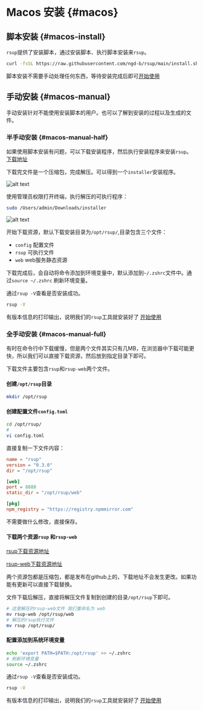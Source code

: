 # Macos 安装 {#macos}

## 脚本安装 {#macos-install}

`rsup`提供了安装脚本，通过安装脚本、执行脚本安装来`rsup`。

```sh
curl -fsSL https://raw.githubusercontent.com/ngd-b/rsup/main/install.sh | sh
```

脚本安装不需要手动处理任何东西，等待安装完成后即可[开始使用](../start/base)

## 手动安装 {#macos-manual}

手动安装针对不能使用安装脚本的用户。也可以了解到安装的过程以及生成的文件。

### 半手动安装 {#macos-manual-half}

如果使用脚本安装有问题，可以下载安装程序，然后执行安装程序来安装`rsup`。[下载地址](https://github.com/ngd-b/rsup-intaller/releases/download/latest/rsup-installer-macos-latest.tar.gz)

下载完文件是一个压缩包，完成解压。可以得到一个`installer`安装程序。

![alt text](/assets/macos-installer.png)

使用管理员权限打开终端，执行解压的可执行程序：

```sh
sudo /Users/admin/Downloads/installer 
```

![alt text](/assets/macos-installer-process.png)

开始下载资源，默认下载安装目录为`/opt/rsup/`,目录包含三个文件：

* `config` 配置文件
* `rsup` 可执行文件
* `web` web服务静态资源

下载完成后，会自动将命令添加到环境变量中，默认添加到`~/.zshrc`文件中。通过`source ~/.zshrc` 刷新环境变量。

通过`rsup -V`查看是否安装成功。

```sh
rsup -V
```

有版本信息的打印输出，说明我们的`rsup`工具就安装好了 [开始使用](../start/base)

### 全手动安装 {#macos-manual-full}

有时在命令行中下载缓慢，但是两个文件其实只有几MB，在浏览器中下载可能更快，所以我们可以直接下载资源，然后放到指定目录下即可。

下载文件主要包含`rsup`和`rsup-web`两个文件。

#### 创建`/opt/rsup`目录

```sh
mkdir /opt/rsup
```

#### 创建配置文件`config.toml`

```sh
cd /opt/rsup/
# 
vi config.toml
```

直接复制一下文件内容：

```toml
name = "rsup"
version = "0.3.0"
dir = "/opt/rsup"

[web]
port = 8888
static_dir = "/opt/rsup/web"

[pkg]
npm_registry = "https://registry.npmmirror.com"
```

不需要做什么修改，直接保存。

#### 下载两个资源`rsup` 和`rsup-web`

[rsup下载资源地址](https://github.com/ngd-b/rsup/releases/download/latest/rsup-macos-latest.tar.gz)

[rsup-web下载资源地址](https://github.com/ngd-b/rsup-web/releases/download/latest/rsup-web.tar.gz)

两个资源包都是压缩包，都是发布在github上的，下载地址不会发生更改。如果功能有更新可以直接下载替换。

文件下载后解压，直接将解压文件复制到创建的目录`/opt/rsup`下即可。

```sh
# 这里解压的rsup-web文件 我们重命名为 web
mv rsup-web /opt/rsup/web
# 解压的rsup执行文件
mv rsup /opt/rsup/
```

#### 配置添加到系统环境变量

```sh
echo 'export PATH=$PATH:/opt/rsup' >> ~/.zshrc
# 刷新环境变量
source ~/.zshrc
```

通过`rsup -V`查看是否安装成功。

```sh
rsup -V
```

有版本信息的打印输出，说明我们的`rsup`工具就安装好了 [开始使用](../start/base)
